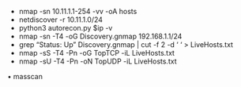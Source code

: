   * nmap -sn  10.11.1.1-254 -vv -oA hosts
   * netdiscover -r 10.11.1.0/24
   * python3 autorecon.py $ip -v
   * nmap -sn -T4 -oG Discovery.gnmap 192.168.1.1/24
   * grep “Status: Up” Discovery.gnmap | cut -f 2 -d ‘ ‘ > LiveHosts.txt
   * nmap -sS -T4 -Pn -oG TopTCP -iL LiveHosts.txt
   * nmap -sU -T4 -Pn -oN TopUDP -iL LiveHosts.txt
   
• masscan

